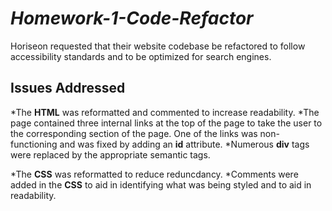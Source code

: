 # *Homework-1-Code-Refactor*

Horiseon requested that their website codebase be refactored to follow accessibility standards and to be optimized for search engines.

## **Issues Addressed**

*The **HTML** was reformatted and commented to increase readability.
*The page contained three internal links at the top of the page to take the user to the corresponding section of the page. One of the links was non-functioning and was fixed by adding an **id** attribute.
*Numerous **div** tags were replaced by the appropriate semantic tags.

*The **CSS** was reformatted to reduce reduncdancy.
*Comments were added in the **CSS** to aid in identifying what was being styled and to aid in readability.
